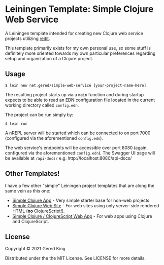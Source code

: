 # Leiningen Template: Simple Clojure Web Service

A Leiningen template intended for creating new Clojure web service projects utilizing [reitit](https://github.com/metosin/reitit).

This template primarily exists for my own personal use, so some stuff is definitely more oriented towards
my own particular preferences regarding setup and organization of a Clojure project.

## Usage

```text
$ lein new net.gered/simple-web-service [your-project-name-here]
```

The resulting project starts up via a `main` function and during startup expects to be able to read an EDN 
configuration file located in the current working directory called `config.edn`.

The project can be run simply by:

```text
$ lein run
```

A nREPL server will be started which can be connected to on port 7000 (configured via the aforementioned `config.edn`).

The web service's endpoints will be accessible over port 8080 (again, configured via the aforementioned `config.edn`).
The Swagger UI page will be available at `/api-docs/` e.g. http://localhost:8080/api-docs/

## Other Templates!

I have a few other "simple" Leiningen project templates that are along the same vein as this one:

* [Simple Clojure App](https://github.com/gered/simple-app-template) - Very simple starter base for non-web projects.
* [Simple Clojure Web Site](https://github.com/gered/simple-web-site-template) - For web sites using only server-side rendered HTML (**no** ClojureScript!).
* [Simple Clojure / ClojureScript Web App](https://github.com/gered/simple-web-app-template) - For web apps using Clojure and ClojureScript.

## License

Copyright © 2021 Gered King

Distributed under the the MIT License. See LICENSE for more details.
